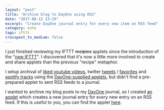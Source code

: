 ```yaml
---
layout: "post"
title: "Archive blog to DayOne using RSS"
date: "2017-08-12 23:29"
excerpt: "Create DayOne journal entry for every new item on RSS feed"
category: note
tags: ifttt
crosspost_to_medium: false
---
```

I just finished reviewing my IFTTT ~~recipies~~ applets since the introduction of the "[new IFTTT](https://ifttt.com/blog/2016/11/the-new-ifttt-is-here)". I discovered that it's now a little more involved to create and share applets than the previous "recipe" metaphor.

I setup archival of [liked youtube videos](https://ifttt.com/applets/59236845d-save-liked-youtube-videos-to-day-one), twitter [tweets](https://ifttt.com/applets/dYcpqsKs-save-your-tweets-to-day-one) / [favorites](https://ifttt.com/applets/vYTq6PqV-save-liked-tweets-to-day-one) and [spotify tracks](https://ifttt.com/applets/59236947d-add-new-saved-tracks-to-journal-entry) using the [DayOne-supplied applets](https://ifttt.com/day_one), but didn't find a pre-prepared applet to sent RSS feeds to a journal.

I wanted to archive my blog posts to my [DayOne](https://ifttt.com/day_one) journal, so I created [an applet](https://ifttt.com/applets/tcVdtBbR-rss-feed-to-dayone) which creates a new journal entry for every new entry on an RSS feed. If this is useful to you, you can find the applet [here](https://ifttt.com/applets/tcVdtBbR-rss-feed-to-dayone).
